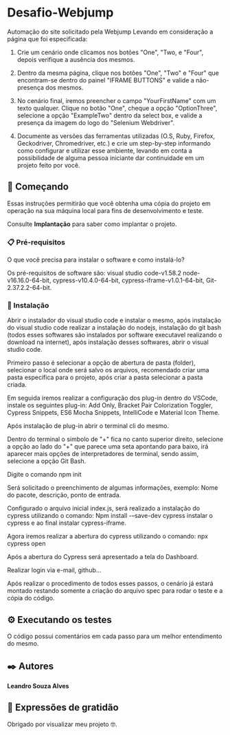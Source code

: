 # Desafio-Webjump
Automação do site solicitado pela Webjump
Levando em consideração a página que foi especificada:
1) Crie um cenário onde clicamos nos botões "One", "Two, e "Four", depois verifique a ausência dos mesmos.

2) Dentro da mesma página, clique nos botões "One", "Two" e "Four" que encontram-se dentro do painel "IFRAME BUTTONS" e valide a não-presença dos mesmos.

3) No cenário final, iremos preencher o campo "YourFirstName" com um texto qualquer. Clique no botão "One", cheque a opção "OptionThree", selecione a opção "ExampleTwo" dentro da select box, e valide a presença da imagem do logo do "Selenium Webdriver".

4) Documente as versões das ferramentas utilizadas (O.S, Ruby, Firefox, Geckodriver, Chromedriver, etc.) e crie um step-by-step informando como configurar e utilizar esse ambiente, levando em conta a possibilidade de alguma pessoa iniciante dar continuidade em um projeto feito por você.

## 🚀 Começando

Essas instruções permitirão que você obtenha uma cópia do projeto em operação na sua máquina local para fins de desenvolvimento e teste.

Consulte **Implantação** para saber como implantar o projeto.

### 📋 Pré-requisitos

O que você precisa para instalar o software e como instalá-lo?

Os pré-requisitos de software são:
visual studio code-v1.58.2
node-v16.16.0-64-bit,
cypress-v10.4.0-64-bit,
cypress-iframe-v1.0.1-64-bit,
Git-2.37.2.2-64-bit.
### 🔧 Instalação
Abrir o instalador do visual studio code e instalar o mesmo, após instalação do visual studio code realizar a instalação do nodejs, instalação do git bash (todos esses softwares são instalados por software executavel realizando o download na internet), após instalação desses softwares, abrir o visual studio code.

Primeiro passo é selecionar a opção de abertura de pasta (folder), selecionar o local onde será salvo os arquivos, recomendado criar uma pasta especifica para o projeto, após criar a pasta selecionar a pasta criada.

Em seguida iremos realizar a configuração dos plug-in dentro do VSCode, instale os seguintes plug-in:
Add Only, Bracket Pair Colorization Toggler, Cypress Snippets, ES6 Mocha Snippets, IntelliCode e Material Icon Theme.

Após instalação de plug-in abrir o terminal cli do mesmo. 

Dentro do terminal o simbolo de "+" fica no canto superior direito, selecione a opção ao lado do "+" que parece uma seta apontando para baixo, irá aparecer mais opções de interpretadores de terminal, sendo assim, selecione a opção Git Bash.

Digite o comando npm init 

Será solicitado o preenchimento de algumas informações, exemplo: Nome do pacote, descrição, ponto de entrada.

Configurado o arquivo inicial index.js, será realizado a instalação do cypress utilizando o comando: 
Npm install -–save-dev cypress
instalar o cypress e ao final instalar cypress-iframe.

Agora iremos realizar a abertura do cypress utilizando o comando: npx cypress open 

Após a abertura do Cypress será apresentado a tela do Dashboard.

Realizar login via e-mail, github... 

Após realizar o procedimento de todos esses passos, o cenário já estará montado restando somente a criação do arquivo spec para rodar o teste e a cópia do código.


## ⚙️ Executando os testes
O código possui comentários em cada passo para um melhor entendimento do mesmo.

## ✒️ Autores
**Leandro Souza Alves**

## 🎁 Expressões de gratidão

Obrigado por visualizar meu projeto 🤓.
